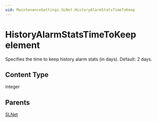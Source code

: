 ```yaml
---
uid: MaintenanceSettings.SLNet.HistoryAlarmStatsTimeToKeep
---
```


# HistoryAlarmStatsTimeToKeep element

Specifies the time to keep history alarm stats (in days). Default: 2 days.

## Content Type

integer

## Parents

[SLNet](xref:MaintenanceSettings.SLNet)
